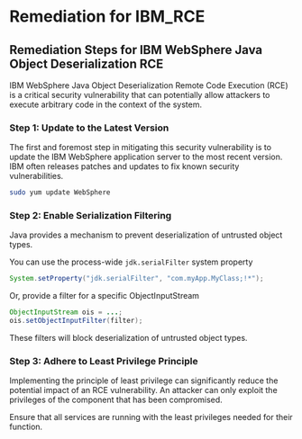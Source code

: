 # Remediation for IBM_RCE

## Remediation Steps for IBM WebSphere Java Object Deserialization RCE

IBM WebSphere Java Object Deserialization Remote Code Execution (RCE) is a critical security vulnerability that can potentially allow attackers to execute arbitrary code in the context of the system.

### Step 1: Update to the Latest Version
The first and foremost step in mitigating this security vulnerability is to update the IBM WebSphere application server to the most recent version. IBM often releases patches and updates to fix known security vulnerabilities.

```bash
sudo yum update WebSphere
```

### Step 2: Enable Serialization Filtering

Java provides a mechanism to prevent deserialization of untrusted object types.

You can use the process-wide `jdk.serialFilter` system property

```java
System.setProperty("jdk.serialFilter", "com.myApp.MyClass;!*");
```

Or, provide a filter for a specific ObjectInputStream

```java
ObjectInputStream ois = ...;
ois.setObjectInputFilter(filter);
```

These filters will block deserialization of untrusted object types.

### Step 3: Adhere to Least Privilege Principle

Implementing the principle of least privilege can significantly reduce the potential impact of an RCE vulnerability. An attacker can only exploit the privileges of the component that has been compromised. 

Ensure that all services are running with the least privileges needed for their function.